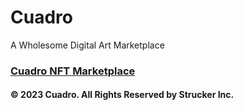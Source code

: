 # Cuadro
 A Wholesome Digital Art Marketplace

### [Cuadro NFT Marketplace](https://cuadro-nfts.netlify.app/)
#### &copy; 2023 Cuadro. All Rights Reserved by Strucker Inc.